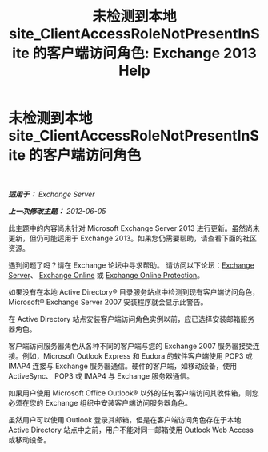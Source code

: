 ﻿---
title: '未检测到本地 site_ClientAccessRoleNotPresentInSite 的客户端访问角色: Exchange 2013 Help'
TOCTitle: 未检测到本地 site_ClientAccessRoleNotPresentInSite 的客户端访问角色
ms:assetid: b5bfc6af-9c55-46c0-a293-6078b64e87dd
ms:mtpsurl: https://technet.microsoft.com/zh-cn/library/ms.exch.setupreadiness.clientaccessrolenotpresentinsite(v=EXCHG.150)
ms:contentKeyID: 50491470
ms.date: 05/21/2018
mtps_version: v=EXCHG.150
ms.translationtype: MT
---

# 未检测到本地 site\_ClientAccessRoleNotPresentInSite 的客户端访问角色

 

_**适用于：** Exchange Server_

_**上一次修改主题：** 2012-06-05_

此主题中的内容尚未针对 Microsoft Exchange Server 2013 进行更新。虽然尚未更新，但仍可能适用于 Exchange 2013。如果您仍需要帮助，请查看下面的社区资源。

遇到问题了吗？请在 Exchange 论坛中寻求帮助。 请访问以下论坛：[Exchange Server](https://go.microsoft.com/fwlink/p/?linkid=60612)、 [Exchange Online](https://go.microsoft.com/fwlink/p/?linkid=267542) 或 [Exchange Online Protection](https://go.microsoft.com/fwlink/p/?linkid=285351)。

如果没有在本地 Active Directory® 目录服务站点中检测到现有客户端访问角色，Microsoft® Exchange Server 2007 安装程序就会显示此警告。

在 Active Directory 站点安装客户端访问角色实例以前，应已选择安装邮箱服务器角色。

客户端访问服务器角色从各种不同的客户端与您的 Exchange 2007 服务器接受连接。例如，Microsoft Outlook Express 和 Eudora 的软件客户端使用 POP3 或 IMAP4 连接与 Exchange 服务器通信。硬件的客户端，如移动设备，使用 ActiveSync、 POP3 或 IMAP4 与 Exchange 服务器通信。

如果用户使用 Microsoft Office Outlook® 以外的任何客户端访问其收件箱，则您必须在您的 Exchange 组织中安装客户端访问服务器角色。

虽然用户可以使用 Outlook 登录其邮箱，但是在客户端访问角色存在于本地 Active Directory 站点中之前，用户不能对同一邮箱使用 Outlook Web Access 或移动设备。

